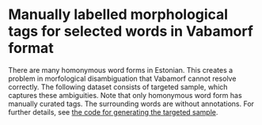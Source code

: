 # Manually labelled morphological tags for selected words in Vabamorf format

There are many homonymous word forms in Estonian.
This creates a problem in morfological disambiguation that Vabamorf cannot resolve correctly.
The following dataset consists of targeted sample, which captures these ambiguities.
Note that only homonymous word form has manually curated tags.
The surrounding words are without annotations.
For further details, see [the code for generating the targeted sample](https://github.com/estnltk/estnltk-model-training/tree/main/morph_tagging/1000_sentences_with_homonymous_words).

